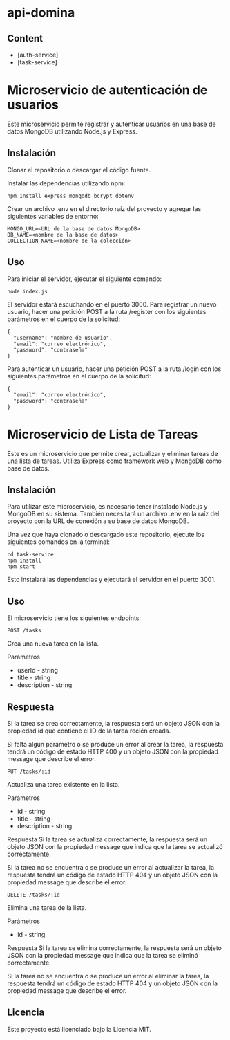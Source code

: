 # api-domina

## Content

* [auth-service]
* [task-service]


# Microservicio de autenticación de usuarios
Este microservicio permite registrar y autenticar usuarios en una base de datos MongoDB utilizando Node.js y Express.

## Instalación
Clonar el repositorio o descargar el código fuente.

Instalar las dependencias utilizando npm:

```
npm install express mongodb bcrypt dotenv
```
Crear un archivo .env en el directorio raíz del proyecto y agregar las siguientes variables de entorno:

```
MONGO_URL=<URL de la base de datos MongoDB>
DB_NAME=<nombre de la base de datos>
COLLECTION_NAME=<nombre de la colección>
```

## Uso
Para iniciar el servidor, ejecutar el siguiente comando:

```
node index.js
```

El servidor estará escuchando en el puerto 3000. Para registrar un nuevo usuario, hacer una petición POST a la ruta /register con los siguientes parámetros en el cuerpo de la solicitud:

```
{
  "username": "nombre de usuario",
  "email": "correo electrónico",
  "password": "contraseña"
}
```

Para autenticar un usuario, hacer una petición POST a la ruta /login con los siguientes parámetros en el cuerpo de la solicitud:

```
{
  "email": "correo electrónico",
  "password": "contraseña"
}
```


# Microservicio de Lista de Tareas


Este es un microservicio que permite crear, actualizar y eliminar tareas de una lista de tareas. Utiliza Express como framework web y MongoDB como base de datos.

## Instalación
Para utilizar este microservicio, es necesario tener instalado Node.js y MongoDB en su sistema. También necesitará un archivo .env en la raíz del proyecto con la URL de conexión a su base de datos MongoDB.

Una vez que haya clonado o descargado este repositorio, ejecute los siguientes comandos en la terminal:

```
cd task-service
npm install
npm start
```

Esto instalará las dependencias y ejecutará el servidor en el puerto 3001.

## Uso

El microservicio tiene los siguientes endpoints:

`POST /tasks`

Crea una nueva tarea en la lista.

Parámetros

  * userId - string
  * title - string
  * description - string


## Respuesta
Si la tarea se crea correctamente, la respuesta será un objeto JSON con la propiedad id que contiene el ID de la tarea recién creada.

Si falta algún parámetro o se produce un error al crear la tarea, la respuesta tendrá un código de estado HTTP 400 y un objeto JSON con la propiedad message que describe el error.

`PUT /tasks/:id`

Actualiza una tarea existente en la lista.

Parámetros

* id - string
* title - string
* description - string


Respuesta
Si la tarea se actualiza correctamente, la respuesta será un objeto JSON con la propiedad message que indica que la tarea se actualizó correctamente.

Si la tarea no se encuentra o se produce un error al actualizar la tarea, la respuesta tendrá un código de estado HTTP 404 y un objeto JSON con la propiedad message que describe el error.

`DELETE /tasks/:id`

Elimina una tarea de la lista.

Parámetros

* id - string


Respuesta
Si la tarea se elimina correctamente, la respuesta será un objeto JSON con la propiedad message que indica que la tarea se eliminó correctamente.

Si la tarea no se encuentra o se produce un error al eliminar la tarea, la respuesta tendrá un código de estado HTTP 404 y un objeto JSON con la propiedad message que describe el error.


## Licencia
Este proyecto está licenciado bajo la Licencia MIT.